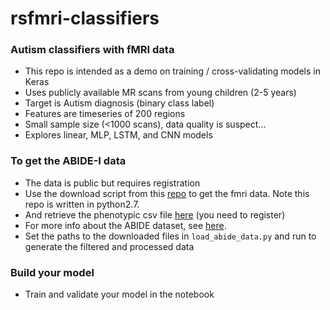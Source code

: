 # rsfmri-classifiers

### Autism classifiers with fMRI data
- This repo is intended as a demo on training / cross-validating models in Keras
- Uses publicly available MR scans from young children (2-5 years)
- Target is Autism diagnosis (binary class label)
- Features are timeseries of 200 regions
- Small sample size (<1000 scans), data quality is suspect...
- Explores linear, MLP, LSTM, and CNN models

### To get the ABIDE-I data
- The data is public but requires registration
- Use the download script from this [repo](https://github.com/preprocessed-connectomes-project/abide) to get the fmri data. Note this repo is written in python2.7.
- And retrieve the phenotypic csv file [here](http://fcon_1000.projects.nitrc.org/indi/abide/abide_I.html) (you need to register)
- For more info about the ABIDE dataset, see [here](http://preprocessed-connectomes-project.org/abide/index.html).
- Set the paths to the downloaded files in `load_abide_data.py` and run to generate the filtered and processed data

### Build your model
- Train and validate your model in the notebook
